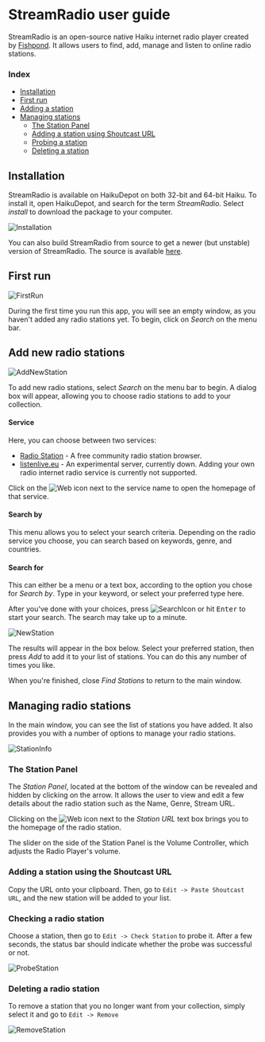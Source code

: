 # StreamRadio user guide

StreamRadio is an open-source native Haiku internet radio player created by [Fishpond](https://github.com/fishpond-haiku/Haiku-Radio). It allows users to find, add, manage and listen to online radio stations.

### Index
*	[Installation](#part_install)
*	[First run](#part_first_run)
*	[Adding a station](#part_add_station)
*	[Managing stations](#part_manage)
	*	[The Station Panel](#manage_panel)
	*	[Adding a station using Shoutcast URL](#manage_add)
	*	[Probing a station](#manage_check)
	*	[Deleting a station](#manage_delete)

## Installation <a name = "part_install"></a>
StreamRadio is available on HaikuDepot on both 32-bit and 64-bit Haiku. To install it, open HaikuDepot, and search for the term *StreamRadio*. Select *install* to download the package to your computer.

![Installation](screenshots/00_Installation.png)

You can also build StreamRadio from source to get a newer (but unstable) version of 
StreamRadio. The source is available [here](https://github.com/HaikuArchives/Haiku-Radio).

## First run <a name = "part_first_run"></a>

![FirstRun](screenshots/01_First_run_GUI.png)

During the first time you run this app, you will see an empty window, as you haven't added any radio stations yet. To begin, click on *Search* on the menu bar.

## Add new radio stations <a name = "part_add_station"></a>

![AddNewStation](screenshots/02_Add_New_Stations_2.png)

To add new radio stations, select *Search* on the menu bar to begin. A dialog box will appear, allowing you to choose radio stations to add to your collection.

#### Service
Here, you can choose between two services:
- [Radio Station](http://www.radio-browser.info) - A free community radio station browser.
- [listenlive.eu](http://www.listenlive.eu/) - An experimental server, currently down.
Adding your own radio internet radio service is currently not supported.

Click on the ![Web](bnWeb.png) icon next to the service name to open the homepage of that service.

#### Search by
This menu allows you to select your search criteria. Depending on the radio service you choose, you can search based on keywords, genre, and countries.

#### Search for
This can either be a menu or a text box, according to the option you chose for *Search by*. Type in your keyword, or select your preferred type here.

After you've done with your choices, press ![SearchIcon](bnSearch.png) or hit <kbd>Enter</kbd> to start your search. The search may take up to a minute.

![NewStation](screenshots/03_Add_New_Stations_2.png)

The results will appear in the box below. Select your preferred station, then press *Add* to add it to your list of stations. You can do this any number of times you like.

When you're finished, close *Find Stations* to return to the main window.

## Managing radio stations <a name = "part_manage"></a>

In the main window, you can see the list of stations you have added. It also provides you with a number of options to manage your radio stations.

![StationInfo](screenshots/04_Station_Info.png)

### The Station Panel <a name = "manage_panel"></a>
The *Station Panel*, located at the bottom of the window can be revealed and hidden by clicking on the arrow. It allows the user to view and edit a few details about the radio station such as the Name, Genre, Stream URL.

Clicking on the ![Web](bnWeb.png) icon next to the *Station URL* text box brings you to the homepage of the radio station.

The slider on the side of the Station Panel is the Volume Controller, which adjusts the Radio Player's volume.

### Adding a station using the Shoutcast URL <a name = "manage_add"></a>

Copy the URL onto your clipboard. Then, go to `Edit -> Paste Shoutcast URL`, and the new station will be added to your list.

### Checking a radio station <a name = "manage_check"></a>

Choose a station, then go to `Edit -> Check Station` to probe it. After a few seconds, the status bar should indicate whether the probe was successful or not.

![ProbeStation](screenshots/05_Probing_Station.png)

### Deleting a radio station <a name = "manage_delete"></a>

To remove a station that you no longer want from your collection, simply select it and go to `Edit -> Remove`

![RemoveStation](screenshots/06_Remove_Station.png)
